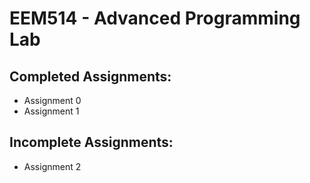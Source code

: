 # EEM514 - Advanced Programming Lab

## Completed Assignments:
  - Assignment 0
  - Assignment 1

## Incomplete Assignments:
  - Assignment 2
